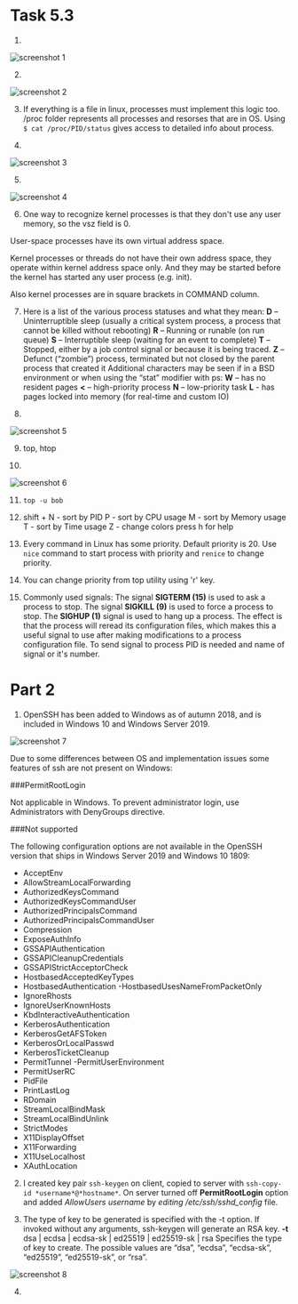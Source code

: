 # Task 5.3

1. 

![screenshot 1](screenshots/1.png)

2. 

![screenshot 2](screenshots/2.png)

3. If everything is a file in linux, processes must implement this logic too. /proc folder represents all processes and resorses that are in OS. Using `$ cat /proc/PID/status` gives access to detailed info about process.

4. 

![screenshot 3](screenshots/3.png)

5. 

![screenshot 4](screenshots/4.png)

6. One way to recognize kernel processes is that they don't use any user memory, so the vsz field is 0. 

User-space processes have its own virtual address space.

Kernel processes or threads do not have their own address space, they operate within kernel address space only. And they may be started before the kernel has started any user process (e.g. init).

Also kernel processes are in square brackets in COMMAND column.

7. Here is a list of the various process statuses and what they mean: **D** – Uninterruptible sleep (usually a critical system process, a process that cannot be killed without rebooting) **R** – Running or runable (on run queue) **S** – Interruptible sleep (waiting for an event to complete) **T** – Stopped, either by a job control signal or because it is being traced. **Z** – Defunct (“zombie”) process, terminated but not closed by the parent process that created it Additional characters may be seen if in a BSD environment or when using the “stat” modifier with ps: **W** – has no resident pages **<** – high-priority process **N** – low-priority task **L** - has pages locked into memory (for real-time and custom IO) 

8. 

![screenshot 5](screenshots/5.png)

9. top, htop

10. 

![screenshot 6](screenshots/6.png)

11. `top -u bob`

12. shift + N - sort by PID
			P - sort by CPU usage
			M - sort by Memory usage
			T - sort by Time usage
			Z - change colors
press h for help

14. Every command in Linux has some priority. Default priority is 20. Use `nice` command to start process with priority and `renice` to change priority. 

15. You can change priority from top utility using 'r' key. 

16. Commonly used signals: 
The signal **SIGTERM (15)** is used to ask a process to stop.
The signal **SIGKILL (9)** is used to force a process to stop.
The **SIGHUP (1)** signal is used to hang up a process. The effect is that the process will reread its configuration files, which makes this a useful signal to use after making modifications to a process configuration file.
To send signal to process PID is needed and name of signal or it's number.

# Part 2

1. OpenSSH has been added to Windows as of autumn 2018, and is included in Windows 10 and Windows Server 2019.

![screenshot 7](screenshots/7.png)

Due to some differences between OS and implementation issues some features of ssh are not present on Windows:

###PermitRootLogin

Not applicable in Windows. To prevent administrator login, use Administrators with DenyGroups directive.

###Not supported

The following configuration options are not available in the OpenSSH version that ships in Windows Server 2019 and Windows 10 1809:

- AcceptEnv
- AllowStreamLocalForwarding
- AuthorizedKeysCommand
- AuthorizedKeysCommandUser
- AuthorizedPrincipalsCommand
- AuthorizedPrincipalsCommandUser
- Compression
- ExposeAuthInfo
- GSSAPIAuthentication
- GSSAPICleanupCredentials
- GSSAPIStrictAcceptorCheck
- HostbasedAcceptedKeyTypes
- HostbasedAuthentication
 -HostbasedUsesNameFromPacketOnly
- IgnoreRhosts
- IgnoreUserKnownHosts
- KbdInteractiveAuthentication
- KerberosAuthentication
- KerberosGetAFSToken
- KerberosOrLocalPasswd
- KerberosTicketCleanup
- PermitTunnel
 -PermitUserEnvironment
- PermitUserRC
- PidFile
- PrintLastLog
- RDomain
- StreamLocalBindMask
- StreamLocalBindUnlink
- StrictModes
- X11DisplayOffset
- X11Forwarding
- X11UseLocalhost
- XAuthLocation

2. I created key pair `ssh-keygen` on client, copied to server with `ssh-copy-id *username*@*hostname*`. On server turned off **PermitRootLogin** option and added *AllowUsers* *username* by *editing /etc/ssh/sshd_config* file. 

3. The type of key to be generated is specified with the -t option.  If invoked without any arguments, ssh-keygen will generate an RSA key.
**-t** dsa | ecdsa | ecdsa-sk | ed25519 | ed25519-sk | rsa
	Specifies the type of key to create.  The possible values are “dsa”, “ecdsa”,
	“ecdsa-sk”, “ed25519”, “ed25519-sk”, or “rsa”.

![screenshot 8](screenshots/8.png)

4. 